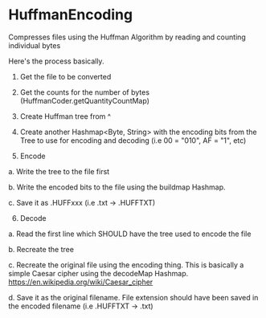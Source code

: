 # HuffmanEncoding
Compresses files using the Huffman Algorithm by reading and counting individual bytes

Here's the process basically.

1. Get the file to be converted

2. Get the counts for the number of bytes (HuffmanCoder.getQuantityCountMap) 

3. Create Huffman tree from ^

4. Create another Hashmap<Byte, String> with the encoding bits from the Tree to use for encoding and decoding (i.e 00 = "010", AF = "1", etc)

5. Encode

  a. Write the tree to the file first
  
  b. Write the encoded bits to the file using the buildmap Hashmap.
  
  c. Save it as .HUFFxxx  (i.e .txt -> .HUFFTXT)
  

6. Decode

  a. Read the first line which SHOULD have the tree used to encode the file
  
  b. Recreate the tree
  
  c. Recreate the original file using the encoding thing. This is basically a simple Caesar cipher using the decodeMap Hashmap.
  https://en.wikipedia.org/wiki/Caesar_cipher
  
  d. Save it as the original filename. File extension should have been saved in the encoded filename (i.e .HUFFTXT -> .txt)
  

